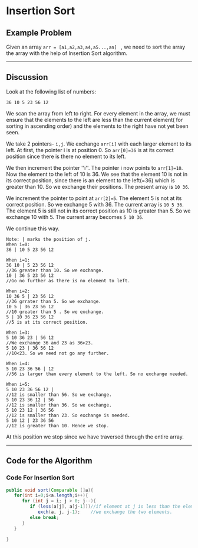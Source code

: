 # Insertion Sort

## Example Problem

Given an array ``arr = [a1,a2,a3,a4,a5...,an] `` , we need to sort the array the array with the help of Insertion Sort algorithm.

<hr>

## Discussion

Look at the following list of numbers:
```
36 10 5 23 56 12
```
We scan the array from left to right. For every element in the array, we must ensure that the elements to the left are less than the current element( for sorting in ascending order) and the elements to the right have not yet been seen. 

We take 2 pointers- ``i,j``. We exchange ``arr[i]`` with each larger element to its left. At first, the pointer i is at position 0. So ``arr[0]=36`` is at its correct position since there is there no element to its left.

We then increment the pointer ''i''. The pointer i now points to ``arr[1]=10``. Now the element to the left of 10 is 36. We see that the element 10 is not in its correct position, since there is an element to the left(=36) which is greater than 10. So we exchange their positions. The present array is ``10 36``.

We increment the pointer to point at ``arr[2]=5``. The element 5 is not at its correct position. So we exchange 5 with 36. The current array is ``10 5 36``. The element 5 is still not in its correct position as 10 is greater than 5. So we exchange 10 with 5. The current array becomes ``5 10 36``.

We continue this way.
```
Note: | marks the position of j.
When i=0:
36 | 10 5 23 56 12

When i=1:
36 10 | 5 23 56 12
//36 greater than 10. So we exchange.
10 | 36 5 23 56 12
//Go no further as there is no element to left.

When i=2:
10 36 5 | 23 56 12
//36 grrater than 5. So we exchange.
10 5 | 36 23 56 12
//10 greater than 5 . So we exchange.
5 | 10 36 23 56 12
//5 is at its correct position.

When i=3:
5 10 36 23 | 56 12
//We exchange 36 and 23 as 36>23.
5 10 23 | 36 56 12
//10<23. So we need not go any further.

When i=4:
5 10 23 36 56 | 12
//56 is larger than every element to the left. So no exchange needed.

When i=5:
5 10 23 36 56 12 |
//12 is smaller than 56. So we exchange.
5 10 23 36 12 | 56
//12 is smaller than 36. So we exchange.
5 10 23 12 | 36 56
//12 is smaller than 23. So exchange is needed.
5 10 12 | 23 36 56
//12 is greater than 10. Hence we stop.
```
At this position we stop since we have traversed through the entire array.


<hr>

## Code for the Algorithm


### Code For Insertion Sort

```java
public void sort(Comparable []a){
   for(int i=0;i<a.length;i++){
      for (int j = i; j > 0; j--){
         if (less(a[j], a[j-1]))//if element at j is less than the element at j-1
            exch(a, j, j-1);    //we exchange the two elements. 
         else break;
      }
   }

}
```        


